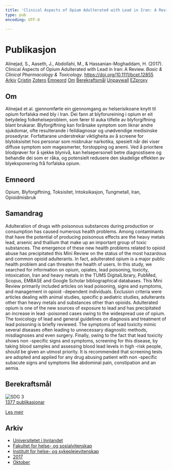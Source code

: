 ```yaml
---
title: 'Clinical Aspects of Opium Adulterated with Lead in Iran: A Review'
type: pub
encoding: UTF-8

---
```

<h1>Publikasjon</h1>
<article id="csl-bib-container-558FJIIQ" class="csl-bib-container">
  <div class="csl-bib-body"> <div class="csl-entry">Alinejad, S., Aaseth, J., Abdollahi, M., &#38; Hassanian-Moghaddam, H. (2017). Clinical Aspects of Opium Adulterated with Lead in Iran: A Review. <i>Basic &#38; Clinical Pharmacology &#38; Toxicology</i>. <a href="https://doi.org/10.1111/bcpt.12855">https://doi.org/10.1111/bcpt.12855</a></div> </div>
  <div class="csl-bib-buttons">
    <a href="#taxonomy-article-558FJIIQ" alt="archive" class="csl-bib-button">Arkiv</a>
    <a href="https://app.cristin.no/results/show.jsf?id=1501896" alt="Cristin" class="csl-bib-button">Cristin</a>
    <a href="http://zotero.org/groups/5881554/items/558FJIIQ" alt="Zotero" class="csl-bib-button">Zotero</a>
    <a href="#keywords-article-558FJIIQ" alt="keywords" class="csl-bib-button">Emneord</a>
    <a href="#about-article-558FJIIQ" alt="about_pub" class="csl-bib-button">Om</a>
    <a href="#sdg-article-558FJIIQ" alt="sdg" class="csl-bib-button">Berekraftsmål</a>
    <a href="https://onlinelibrary.wiley.com/doi/pdfdirect/10.1111/bcpt.12855" alt="Unpaywall" class="csl-bib-button">Unpaywall</a>
    <a href="https://onlinelibrary.wiley.com/doi/pdfdirect/10.1111/bcpt.12855" alt="EZproxy" class="csl-bib-button">EZproxy</a>
  </div>
  <div id="csl-bib-meta-container-558FJIIQ"></div>
</article>
<div id="csl-bib-meta-558FJIIQ" class="csl-bib-meta">
  <article id="about-article-558FJIIQ" class="about_pub-article">
    <h1>Om</h1>
    Alinejad et al. gjennomførte ein gjennomgang av helserisikoane knytt til opium forfalska med bly i Iran. Dei fann at blyforureining i opium er eit betydeleg folkehelseproblem, som fører til auka tilfelle av blyforgiftning blant brukarar. Blyforgiftning kan forårsake symptom som liknar andre sjukdomar, ofte resulterande i feildiagnosar og unødvendige medisinske prosedyrar. Forfattarane understrekar viktigheita av å screene for blytoksisitet hos personar som misbrukar narkotika, spesielt når dei viser diffuse symptom som magesmerter, forstopping og anemi. Ved å prioritere blodprøver for å sjekke blynivå, kan helsepersonell betre diagnostisere og behandle dei som er råka, og potensielt redusere den skadelige effekten av blyeksponering frå forfalska opium.
  </article>
  <article id="keywords-article-558FJIIQ" class="keywords-article">
    <h1>Emneord</h1>
    Opium, Blyforgiftning, Toksisitet, Intoksikasjon, Tungmetall, Iran, Opioidmisbruk
  </article>
  <article id="abstract-article-558FJIIQ" class="abstract-article">
    <h1>Samandrag</h1>
    Adulteration of drugs with poisonous substances during production or consumption 
has caused numerous health problems. Among contaminants that have the potential of 
producing poisonous effects are the heavy metals lead, arsenic and thallium that make up an 
important group of toxic substances. The emergence of these new health problems related to 
opioid abuse has precipitated this Mini 
Review on the status of the most hazardous and 
common opioid adulterants. In fact, adulterated opium is a major public health problem and 
can threaten the health of users. In this study, we searched for information on opium, 
opiates, lead poisoning, toxicity, intoxication, Iran and heavy metals in the TUMS DigitalLibrary, PubMed, Scopus, EMBASE and Google Scholar bibliographical databases. This 
Mini 
Review primarily included articles on lead poisoning, signs and symptoms, and 
management in opioid 
-dependent individuals. Exclusion criteria were articles dealing with 
animal studies, specific p 
aediatric studies, adulterants other than heavy metals and substances 
other than opioids. Adulterated opium is one of the new sources of exposure to lead and has 
precipitated an increase in lead 
-poisoned cases owing to the widespread use of opium. The 
toxicology of lead and general guidelines on diagnosis and treatment of lead poisoning is 
briefly reviewed. The symptoms of lead toxicity mimic several diseases often leading to 
unnecessary diagnostic methods, misdiagnoses and even surgery. Finally, owing to the fact 
that lead toxicity shows non 
-specific signs and symptoms, screening for this disease, by 
taking blood samples and assessing blood lead levels in high 
-risk people, should be given an 
utmost priority. It is recommended that screening tests are adopted and applied for any drug 
abusing patient with non 
-specific subacute signs and symptoms like abdominal pain, 
constipation and an 
aemia.
  </article>
  <article id="sdg-article-558FJIIQ" class="sdg-article">
    <h1>Berekraftsmål</h1>
    <div class="sdg-container"><div id="sdg3" class="sdg">
        <img src="{{< params subfolder >}}images/sdg/sdg03_nn.png" class="image" alt="SDG 3">
        <div class="sdg-overlay">
          <a href="{{< params subfolder >}}nn/archive/?sdg=3#archive" class="sdg-publication-count"><span>1377</span> publikasjonar</a>
          <p><a href="https://fn.no/om-fn/fns-baerekraftsmaal/god-helse-og-livskvalitet?lang=nno-NO" class="sdg-read-more">Les meir</a></p>
        </div>
      </div></div>
  </article>
  <article id="taxonomy-article-558FJIIQ" class="taxonomy-article">
    <h1>Arkiv</h1>
    <ul>
      <li><a href="{{< params subfolder >}}nn/archive/?key=3DCRN523">Universitetet i Innlandet</a></li>
      <li><a href="{{< params subfolder >}}nn/archive/?key=IDKFS3MX">Fakultet for helse- og sosialvitenskap</a></li>
      <li><a href="{{< params subfolder >}}nn/archive/?key=GTV4ECMZ">Institutt for helse- og sykepleievitenskap</a></li>
      <li><a href="{{< params subfolder >}}nn/archive/?key=QV2QKSDS">2017</a></li>
      <li><a href="{{< params subfolder >}}nn/archive/?key=5H5AWTPI">Oktober</a></li>
    </ul>
  </article>
</div>

